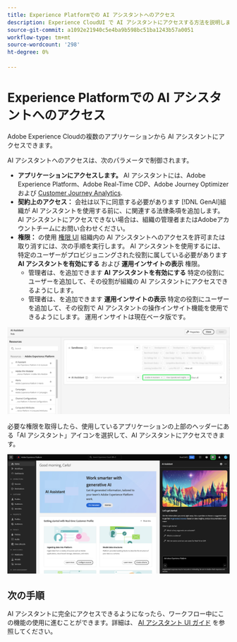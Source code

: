 ```yaml
---
title: Experience Platformでの AI アシスタントへのアクセス
description: Experience CloudUI で AI アシスタントにアクセスする方法を説明します。
source-git-commit: a1092e21940c5e4ba9b598bc51ba1243b57a0051
workflow-type: tm+mt
source-wordcount: '298'
ht-degree: 0%

---
```


# Experience Platformでの AI アシスタントへのアクセス

Adobe Experience Cloudの複数のアプリケーションから AI アシスタントにアクセスできます。

AI アシスタントへのアクセスは、次のパラメータで制御されます。

* **アプリケーションにアクセスします。** AI アシスタントには、Adobe Experience Platform、Adobe Real-Time CDP、Adobe Journey Optimizerおよび [Customer Journey Analytics](https://experienceleague.adobe.com/en/docs/analytics-platform/using/ai-assistant).
* **契約上のアクセス：** 会社は以下に同意する必要があります [!DNL GenAI]組織が AI アシスタントを使用する前に、に関連する法律条項を追加します。 AI アシスタントにアクセスできない場合は、組織の管理者またはAdobeアカウントチームにお問い合わせください。
* **権限：** の使用 [権限 UI](../access-control/abac/ui/permissions.md) 組織内の AI アシスタントへのアクセスを許可または取り消すには、次の手順を実行します。 AI アシスタントを使用するには、特定のユーザーがプロビジョニングされた役割に属している必要があります **AI アシスタントを有効にする** および **運用インサイトの表示** 権限。
   * 管理者は、を追加できます **AI アシスタントを有効にする** 特定の役割にユーザーを追加して、その役割が組織の AI アシスタントにアクセスできるようにします。
   * 管理者は、を追加できます **運用インサイトの表示** 特定の役割にユーザーを追加して、その役割で AI アシスタントの操作インサイト機能を使用できるようにします。 運用インサイトは現在ベータ版です。

![特定の役割に含まれる AI アシスタントを有効にする権限およびオペレーショナルインサイトを表示権限を持つ権限 UI ページ。](./images/permissions.png)

必要な権限を取得したら、使用しているアプリケーションの上部のヘッダーにある「AI アシスタント」アイコンを選択して、AI アシスタントにアクセスできます。

![初めてのユーザーエクスペリエンスを実現する AI アシスタント。](./images/ai-assistant.png)

## 次の手順

AI アシスタントに完全にアクセスできるようになったら、ワークフロー中にこの機能の使用に進むことができます。詳細は、 [AI アシスタント UI ガイド](./ui-guide.md) を参照してください。